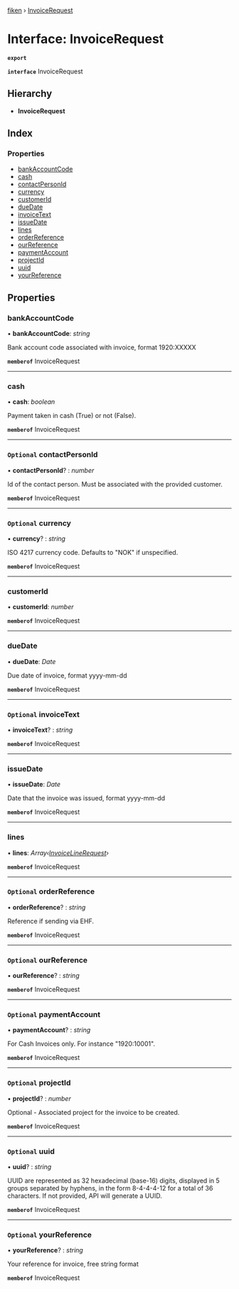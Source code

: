 [fiken](../README.md) › [InvoiceRequest](invoicerequest.md)

# Interface: InvoiceRequest

**`export`** 

**`interface`** InvoiceRequest

## Hierarchy

* **InvoiceRequest**

## Index

### Properties

* [bankAccountCode](invoicerequest.md#bankaccountcode)
* [cash](invoicerequest.md#cash)
* [contactPersonId](invoicerequest.md#optional-contactpersonid)
* [currency](invoicerequest.md#optional-currency)
* [customerId](invoicerequest.md#customerid)
* [dueDate](invoicerequest.md#duedate)
* [invoiceText](invoicerequest.md#optional-invoicetext)
* [issueDate](invoicerequest.md#issuedate)
* [lines](invoicerequest.md#lines)
* [orderReference](invoicerequest.md#optional-orderreference)
* [ourReference](invoicerequest.md#optional-ourreference)
* [paymentAccount](invoicerequest.md#optional-paymentaccount)
* [projectId](invoicerequest.md#optional-projectid)
* [uuid](invoicerequest.md#optional-uuid)
* [yourReference](invoicerequest.md#optional-yourreference)

## Properties

###  bankAccountCode

• **bankAccountCode**: *string*

Bank account code associated with invoice, format 1920:XXXXX

**`memberof`** InvoiceRequest

___

###  cash

• **cash**: *boolean*

Payment taken in cash (True) or not (False).

**`memberof`** InvoiceRequest

___

### `Optional` contactPersonId

• **contactPersonId**? : *number*

Id of the contact person. Must be associated with the provided customer.

**`memberof`** InvoiceRequest

___

### `Optional` currency

• **currency**? : *string*

ISO 4217 currency code. Defaults to "NOK" if unspecified.

**`memberof`** InvoiceRequest

___

###  customerId

• **customerId**: *number*

**`memberof`** InvoiceRequest

___

###  dueDate

• **dueDate**: *Date*

Due date of invoice, format yyyy-mm-dd

**`memberof`** InvoiceRequest

___

### `Optional` invoiceText

• **invoiceText**? : *string*

**`memberof`** InvoiceRequest

___

###  issueDate

• **issueDate**: *Date*

Date that the invoice was issued, format yyyy-mm-dd

**`memberof`** InvoiceRequest

___

###  lines

• **lines**: *Array‹[InvoiceLineRequest](invoicelinerequest.md)›*

**`memberof`** InvoiceRequest

___

### `Optional` orderReference

• **orderReference**? : *string*

Reference if sending via EHF.

**`memberof`** InvoiceRequest

___

### `Optional` ourReference

• **ourReference**? : *string*

**`memberof`** InvoiceRequest

___

### `Optional` paymentAccount

• **paymentAccount**? : *string*

For Cash Invoices only. For instance "1920:10001".

**`memberof`** InvoiceRequest

___

### `Optional` projectId

• **projectId**? : *number*

Optional - Associated project for the invoice to be created.

**`memberof`** InvoiceRequest

___

### `Optional` uuid

• **uuid**? : *string*

UUID are represented as 32 hexadecimal (base-16) digits, displayed in 5 groups separated by hyphens, in the form 8-4-4-4-12 for a total of 36 characters. If not provided, API will generate a UUID.

**`memberof`** InvoiceRequest

___

### `Optional` yourReference

• **yourReference**? : *string*

Your reference for invoice, free string format

**`memberof`** InvoiceRequest
